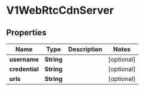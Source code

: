 

# V1WebRtcCdnServer


## Properties

Name | Type | Description | Notes
------------ | ------------- | ------------- | -------------
**username** | **String** |  |  [optional]
**credential** | **String** |  |  [optional]
**urls** | **String** |  |  [optional]




